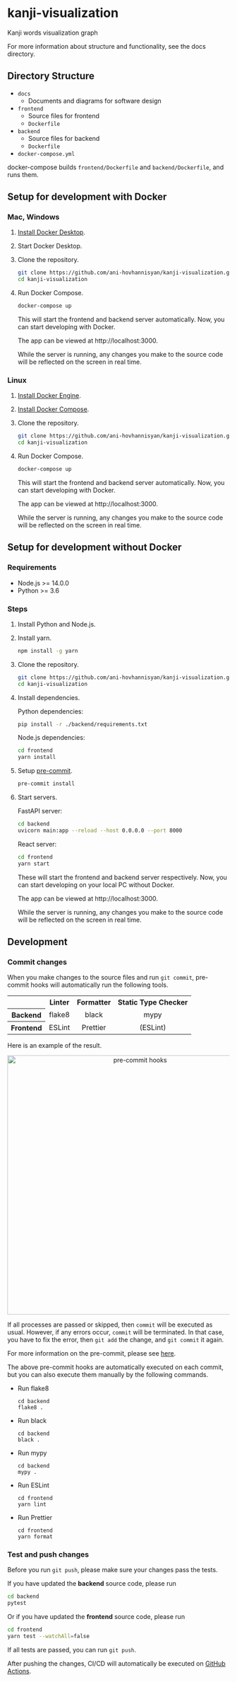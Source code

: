 # kanji-visualization
Kanji words visualization graph

For more information about structure and functionality, see the docs directory.

## Directory Structure

- `docs`
  - Documents and diagrams for software design
- `frontend`
  - Source files for frontend
  - `Dockerfile`
- `backend`
  - Source files for backend
  - `Dockerfile`
- `docker-compose.yml`

docker-compose builds `frontend/Dockerfile` and `backend/Dockerfile`, and runs them.


## Setup for development with Docker

### Mac, Windows
1. [Install Docker Desktop](https://docs.docker.com/desktop/).

2. Start Docker Desktop.

3. Clone the repository.
   ```sh
   git clone https://github.com/ani-hovhannisyan/kanji-visualization.git
   cd kanji-visualization
   ```

4. Run Docker Compose.
   ```sh
   docker-compose up
   ```

   This will start the frontend and backend server automatically.
   Now, you can start developing with Docker.

   The app can be viewed at http://localhost:3000.

   While the server is running, any changes you make to the source code will be reflected on the screen in real time.

### Linux
1. [Install Docker Engine](https://docs.docker.com/engine/install/).

2. [Install Docker Compose](https://docs.docker.com/compose/install/#install-compose-on-linux-systems).

3. Clone the repository.
   ```sh
   git clone https://github.com/ani-hovhannisyan/kanji-visualization.git
   cd kanji-visualization
   ```

4. Run Docker Compose.
   ```sh
   docker-compose up
   ```

   This will start the frontend and backend server automatically.
   Now, you can start developing with Docker.

   The app can be viewed at http://localhost:3000.

   While the server is running, any changes you make to the source code will be reflected on the screen in real time.

## Setup for development without Docker
### Requirements
- Node.js >= 14.0.0
- Python >= 3.6

### Steps
1. Install Python and Node.js.

2. Install yarn.
   ```sh
   npm install -g yarn
   ```

3. Clone the repository.
   ```sh
   git clone https://github.com/ani-hovhannisyan/kanji-visualization.git
   cd kanji-visualization
   ```

4. Install dependencies.

   Python dependencies:
   ```sh
   pip install -r ./backend/requirements.txt
   ```

   Node.js dependencies:
   ```sh
   cd frontend
   yarn install
   ```

5. Setup [pre-commit](https://pre-commit.com/index.html).
   ```sh
   pre-commit install
   ```

6. Start servers.

   FastAPI server:
   ```sh
   cd backend
   uvicorn main:app --reload --host 0.0.0.0 --port 8000
   ```

   React server:
   ```sh
   cd frontend
   yarn start
   ```

   These will start the frontend and backend server respectively.
   Now, you can start developing on your local PC without Docker.

   The app can be viewed at http://localhost:3000.

   While the server is running, any changes you make to the source code will be reflected on the screen in real time.

## Development
### Commit changes
When you make changes to the source files and run `git commit`, pre-commit hooks will automatically run the following tools.

<table align='center'>
<tr>
<th></th><th align='center'>Linter</th><th align='center'>Formatter</th><th align='center'>Static Type Checker</th>
</tr>
<tr>
<th>Backend</th><td align='center'>flake8</td><td align='center'>black</td><td align='center'>mypy</td>
</tr>
<tr>
<th>Frontend</th><td align='center'>ESLint</td><td align='center'>Prettier</td><td align='center'>(ESLint)</td>
</tr>
</table>

Here is an example of the result.

<p align="center">
<img width="586" alt="pre-commit hooks" src="https://user-images.githubusercontent.com/35371161/150695876-3383ca2c-0d0e-4424-8f61-40c28fd95900.png">
</p>

If all processes are passed or skipped, then `commit` will be executed as usual.
However, if any errors occur, `commit` will be terminated. In that case, you have to fix the error, then `git add` the change, and `git commit` it again.

For more information on the pre-commit, please see [here](https://pre-commit.com/index.html).

The above pre-commit hooks are automatically executed on each commit, but you can also execute them manually by the following commands.

- Run flake8
  ```
  cd backend
  flake8 .
  ```

- Run black
  ```
  cd backend
  black .
  ```

- Run mypy
  ```
  cd backend
  mypy .
  ```

- Run ESLint
  ```
  cd frontend
  yarn lint
  ```

- Run Prettier
  ```
  cd frontend
  yarn format
  ```

### Test and push changes
Before you run `git push`, please make sure your changes pass the tests.

If you have updated the **backend** source code, please run
```sh
cd backend
pytest
```

Or if you have updated the **frontend** source code, please run
```sh
cd frontend
yarn test --watchAll=false
```

If all tests are passed, you can run `git push`.

After pushing the changes, CI/CD will automatically be executed on [GitHub Actions](https://github.com/ani-hovhannisyan/kanji-visualization/actions).

